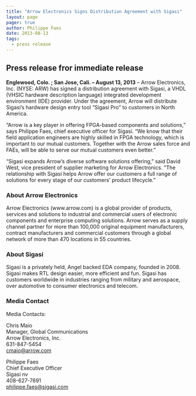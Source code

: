 ```yaml
---
title: "Arrow Electronics Signs Distribution Agreement with Sigasi"
layout: page 
pager: true
author: Philippe Faes
date: 2013-08-13
tags: 
  - press release
---
```

<div class="content">
<h2>Press release fror immediate release</h2>	<p><strong>Englewood, Colo. ; San Jose, Cali. &#8211; August 13, 2013</strong> &#8211; Arrow Electronics, Inc. (<span class="caps">NYSE</span>: <span class="caps">ARW</span>) has signed a distribution agreement with Sigasi, a <span class="caps">VHDL</span> (<span class="caps">VHSIC</span> hardware description language) integrated development environment (<span class="caps">IDE</span>) provider. Under the agreement, Arrow will distribute Sigasi&#8217;s hardware design entry tool &#8220;Sigasi Pro&#8221; to customers in North America.</p>	<p>&#8220;Arrow is a key player in offering <span class="caps">FPGA</span>-based components and solutions,&#8221; says Philippe Faes, chief executive officer for Sigasi. &#8220;We know that their field application engineers are highly skilled in <span class="caps">FPGA</span> technology, which is important to our mutual customers. Together with the Arrow sales force and <span class="caps">FAE</span>s, will be able to serve our mutual customers even better.&#8221;</p>	<p>&#8220;Sigasi expands Arrow&#8217;s diverse software solutions offering,&#8221; said David West, vice president of supplier marketing for Arrow Electronics. &#8220;The relationship with Sigasi helps Arrow offer our customers a full range of solutions for every stage of our customers&#8217; product lifecycle.&#8221;</p>	<h3>About Arrow Electronics</h3>	<p>Arrow Electronics (www.arrow.com) is a global provider of products, services and solutions to industrial and commercial users of electronic components and enterprise computing solutions. Arrow serves as a supply channel partner for more than 100,000 original equipment manufacturers, contract manufacturers and commercial customers through a global network of more than 470 locations in 55 countries.</p>	<h3>About Sigasi</h3>	<p>Sigasi is a privately held, Angel backed <span class="caps">EDA</span> company, founded in 2008. Sigasi makes <span class="caps">RTL</span> design easier, more efficient and fun. Sigasi has customers worldwide in industries ranging from military and aerospace, over automotive to consumer electronics and telecom.</p>	<h3>Media Contact</h3>	<p>Media Contacts:</p>	<p>Chris Maio<br/>Manager, Global Communications<br/>Arrow Electronics, Inc.<br/>631-847-5454<br/><a href="mailto:cmaio@arrow.com" class="elf-mailto elf-icon">cmaio@arrow.com</a></p>	<p>Philippe Faes<br/>Chief Executive Officer<br/>Sigasi nv<br/>408-627-7691<br/><a href="mailto:philippe.faes@sigasi.com" class="elf-mailto elf-icon">philippe.faes@sigasi.com</a></p>  </div>

